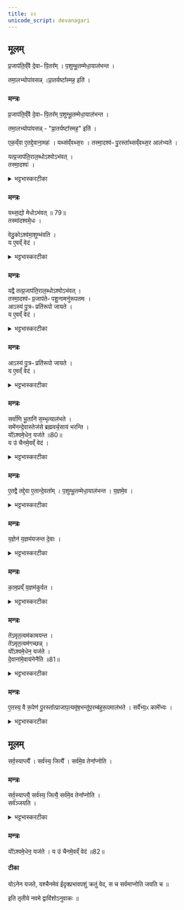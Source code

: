 ```yaml
---
title: २२
unicode_script: devanagari
---
```



## मूलम्
प्र॒जाप॑ति॒व्ँवै दे॒वाᳶ पि॒तर᳚म् ।
प॒शुम्भू॒तम्मेधा॒याल॑भन्त ।

तमा॒लभ्योपा॑वसन्न् ।प्रा॒तर्यष्टा᳚स्मह॒ इति॑ ।

### मन्त्रः
प्र॒जाप॑ति॒व्ँवै दे॒वाᳶ पि॒तर᳚म् प॒शुम्भू॒तम्मेधा॒याल॑भन्त ।  

तमा॒लभ्योपा॑वसन्न् - "प्रा॒तर्यष्टा᳚स्मह॒" इति॑ ।

एक॒व्ँवा ए॒तद्दे॒वाना॒महः॑ ।
यथ्स॑व्ँवथ्स॒रः ।
तस्मा॒दश्व॑ᳶ पु॒रस्ता᳚थ्सव्ँवथ्स॒र आल॑भ्यते ।

यत्प्र॒जाप॑ति॒राल॒ब्धोऽश्वोऽभ॑वत् ।  
तस्मा॒दश्वः॑ ।

<details><summary>भट्टभास्करटीका</summary>

1प्रजापतिं वा इत्यादि ॥ पशुं भूतं पशुरूपेणावस्थितं निजपितरं प्रजापतिं देवाः मेधाय यज्ञाय आलभ्योपावसन् प्रातः श्वो यष्टास्मह इति । तस्मात्संवत्सरसमाप्तेः पुरस्तात् अश्व आलभ्यते देवानामेकमहस्संवत्सर इत्युक्तत्वात्तस्मिंश्चाहन्यालब्धत्वात् । अश्वभूतः प्रजापतिर्यस्मादालब्धः, तस्मादद्याप्यश्व आलभ्यते । यस्माच्च तदानीं सद्यः समाने एकस्मिन्नेवाहनि अश्वः मेधोऽभवत्, अश्वसंबन्धेन उक्थ्यस्समपादि , तस्मादश्वमेधोऽभवत् ।
</details>

### मन्त्रः
यथ्स॒द्यो मेधोऽभ॑वत् ॥ 79॥   
तस्मा॑दश्वमे॒धः ।

वेदु॒कोऽश्व॑मा॒शुम्भ॑वति ।  
य ए॒वव्ँ वेद॑ ।

<details><summary>भट्टभास्करटीका</summary>

एवं सद्य एवाश्वमेधसंपत्तेर्वेदिता आशुं शीघ्रगामिनमश्वं वेदुको लब्धा भवति महाधनो भवति । विन्दतेश्छान्दस उकञ् ॥
</details>

### मन्त्रः
यद्वै तत्प्र॒जाप॑ति॒राल॒ब्धोऽश्वोऽभ॑वत् ।  
तस्मा॒दश्व॑ᳶ प्र॒जाप॑तेᳶ पशू॒नामनु॑रूपतमः ।  
आऽस्य॑ पु॒त्रᳶ प्रति॑रूपो जायते ।  
य ए॒वव्ँ वेद॑ ।
<details><summary>भट्टभास्करटीका</summary>

2यद्वा इति ॥ यस्मादश्वात्मा प्रजापतिः आलब्धः तस्मात्पशूनां मध्ये अश्वः प्रजापतेरनुरूपतमः अनुकूलतमः, तस्मात् प्रजापतयेऽश्व आलभ्यते ।
</details>

### मन्त्रः
आऽस्य॑ पु॒त्रᳶ प्रति॑रूपो जायते ।  
य ए॒वव्ँ वेद॑ ।
<details><summary>भट्टभास्करटीका</summary>

एवं वेदितुः प्रतिरूप आत्मतुल्यः पुत्र आजायते ॥
</details>

### मन्त्रः
सर्वा॑णि भू॒तानि॑ स॒म्भृत्याल॑भते ।  
समे॑नन्दे॒वास्तेज॑से ब्रह्मवर्च॒साय॑ भरन्ति ।  
यो᳚ऽश्वमे॒धेन॒ यज॑ते ॥80॥   
य उ॑ चैनमे॒वव्ँ वेद॑ ।
<details><summary>भट्टभास्करटीका</summary>

3सर्वाणीति ॥ अश्वस्य प्रजापत्यात्मकत्वात् प्रजापतेश्च सर्वभूतात्मकत्वात् सर्वाणि भूतानि संभृत्य एकीकृत्य आलभते अश्वमेधयाजी । तस्मादेनं देवास्तेजसे ब्रह्मवर्चसाय च संभरन्ति तदुभयं सम्यक्कल्पयन्ति योऽश्वमेधेन यजते, यश्चैनमेवंमहिमानं वेद ॥
</details>

### मन्त्रः
ए॒तद्वै तद्दे॒वा ए॒तान्दे॒वता᳚म् ।
प॒शुम्भू॒तम्मेधा॒याल॑भन्त ।
य॒ज्ञमे॒व ।

<details><summary>भट्टभास्करटीका</summary>

4एतद्वा इत्यादि । । यदुक्तं देवाः एतां देवतां प्रजापतिं पशुं भूतं मेघाय आलभन्तेति पूर्वमस्माभिः एतत् वक्ष्यमाणं तदिति मन्तव्यम् । यज्ञमेवेति । यज्ञमेव यज्ञायालभन्तेति तदभिप्राय इत्यर्थः ।
</details>

### मन्त्रः
य॒ज्ञेन॑ य॒ज्ञम॑यजन्त दे॒वाः ।  
<details><summary>भट्टभास्करटीका</summary>

अस्तु किमनेन साधितेनेत्याह - यज्ञेनेत्यादि । 'यज्ञेन यज्ञमयजन्त देवा:' इत्युक्तं भवतीत्यर्थः । ऋच एव प्रतीकग्रहणमिति केचित् । यज्ञात्मानं प्रजापतिं यज्ञात्मना प्रजापतिना अयजन्त इति ।
</details>

### मन्त्रः
का॒म॒प्रय्ँ य॒ज्ञम॑कुर्वत ।
<details><summary>भट्टभास्करटीका</summary>

ते हि देवाः कामप्रं सर्वेषां कामानां प्रापयितारं पूरयितारं यज्ञमकुर्वत । तस्मात् यज्ञेन यज्ञमयजन्तेति । 'प्रा पूरणे' । 'आतोऽनुपसर्गे कः' ।
</details>

### मन्त्रः
ते॑ऽमृत॒त्वम॑कामयन्त ।   
ते॑ऽमृत॒त्वम॑गच्छन्न् ।  
यो᳚ऽश्वमे॒धेन॒ यज॑ते ।  
दे॒वाना॑मे॒वाय॑नेनैति ॥81॥  
<details><summary>भट्टभास्करटीका</summary>

कः पुनर्देवानां काम इत्याह - तेऽमृततत्वमित्वादि । तस्मात् अश्वमेधयाजी देवानामयनेन मार्गेण एति गच्छति यत्र न मृत्युः ।
 ### मन्त्रः
 प्रा॒जा॒प॒त्येनै॒व य॒ज्ञेन॑ यजते काम॒प्रेण॑ ।
 अपु॑नर्मारमे॒व ग॑च्छति ।

 ### टीका
 तस्मात् प्राजापत्येन कामप्रेणानेन यज्ञेन यष्टा अपुनर्मारं पुनर्मरणनिवृतिं गच्छति जरामरणरहितो भवति ॥
</details>

### मन्त्रः

ए॒तस्य॒ वै रू॒पेण॑ पु॒रस्ता᳚त्प्राजाप॒त्यमृ॑ष॒भन्तू॑प॒रम्ब॑हुरू॒पमाल॑भते ।
सर्वे॑भ्य॒ᳵ कामे᳚भ्यः ।
<details><summary>भट्टभास्करटीका</summary>

5एतस्येति । । एतस्य प्रजापतेः रूपेणोपलक्षितं प्राजापत्यमृषभं सेक्तारं तूपरं शृङ्गरहितं बहुरूपं नानावर्णं पुरस्तात् अश्वमेधारम्भ एव साङ्गहणीसंज्ञान्योरनन्तरमेव वैशाख्यां पौर्णमास्यामालभते सर्वेभ्यः कामेभ्यः ।
</details>

## मूलम्
सर्व॒स्याप्त्यै᳚ ।
सर्व॑स्य॒ जित्यै᳚ ।
सर्व॑मे॒व तेना᳚प्नोति ।
### मन्त्रः
सर्व॒स्याप्त्यै॒  सर्व॑स्य॒ जित्यै॒  सर्व॑मे॒व तेना᳚प्नोति ।  
सर्व॑ञ्जयति ।
<details><summary>भट्टभास्करटीका</summary>

स च सर्वस्याप्त्यै भवति सर्वस्य च जित्यै । तस्मत् तेन तादृशेन पशुनोपलक्षितेन अश्वमेधेन सर्वमाप्नोतीष्टं, जयति च सर्वं जेतव्यम् ।
</details>

### मन्त्रः

यो᳚ऽश्वमे॒धेन॒ यज॑ते ।
य उ॑ चैनमे॒वव्ँ वेद॑ ॥82॥  
#### टीका

 योऽनेन यजते, यश्चैनमेवं ईदृक्प्रभावपशुं क्रतुं वेद, स च सर्वमाप्नोति जयति च ॥  


इति तृतीये नवमे द्वाविंशोऽनुवाकः ॥  
